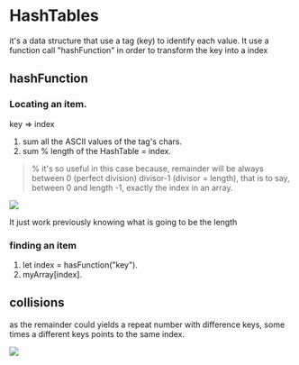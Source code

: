 # HashTables
it's a data structure that use a tag (key) to identify each value. It use a function call "hashFunction" in order to transform the key into a index

## hashFunction
### Locating an item.

key => index
1. sum all the ASCII values of the tag's chars.
2. sum % length of the HashTable = index.

> % it's so useful in this case because, remainder will be always between 0 (perfect division) divisor-1 (divisor = length), that is to say, between 0 and length -1, exactly the index in an array.

![](https://i.postimg.cc/Wz5Lr7hW/Screenshot-from-2022-05-16-09-43-35.png)

It just work previously knowing what is going to be the length
### finding an item

1. let index = hasFunction("key").
2. myArray[index].

## collisions
as the remainder could yields a repeat number with difference keys, some times a different keys points to the same index.

![](https://i.postimg.cc/3RV3WTbS/Screenshot-from-2022-05-16-10-16-51.png)